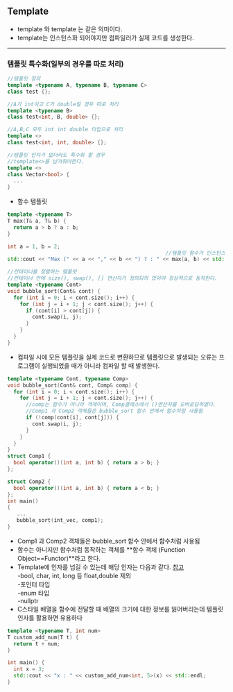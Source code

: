 ## Template   
* template <typename T>와 template <class T>는 같은 의미이다.   
* template는 인스턴스화 되어야지만 컴파일러가 실제 코드를 생성한다.   

***
### 템플릿 특수화(일부의 경우를 따로 처리)   
```cpp
//템플릿 정의
template <typename A, typename B, typename C>
class test {};

//A가 int이고 C가 double일 경우 따로 처리
template <typename B>
class test<int, B, double> {};

//A,B,C 모두 int int double 타입으로 처리
template <>
class test<int, int, double> {};

//템플릿 인자가 없더라도 특수화 할 경우
//template<>를 남겨줘야한다.
template <>
class Vector<bool> {
  ... 
}
```
* 함수 템플릿   

```cpp
template <typename T>
T max(T& a, T& b) {
  return a > b ? a : b;
}

int a = 1, b = 2;
                                                   //템플릿 함수가 인스턴스화 하는 부분
std::cout << "Max (" << a << "," << b << ") ? : " << max(a, b) << std::endl;

//컨테이너를 정렬하는 템플릿
//컨테이너 안에 size(), swap(), [] 연산자가 정의되의 었어야 정상적으로 동작한다.
template <typename Cont>
void bubble_sort(Cont& cont) {
  for (int i = 0; i < cont.size(); i++) {
    for (int j = i + 1; j < cont.size(); j++) {
      if (cont[i] > cont[j]) {
        cont.swap(i, j);
      }
    }
  }
}
```
*  컴파일 시에 모든 템플릿을 실제 코드로 변환하므로 템플릿으로 발생되는 오류는 프로그램이 실행되었을 때가 아니라 컴파일 할 때 발생한다.
```cpp
template <typename Cont, typename Comp>
void bubble_sort(Cont& cont, Comp& comp) {
  for (int i = 0; i < cont.size(); i++) {
    for (int j = i + 1; j < cont.size(); j++) {
      //comp는 함수가 아니라 객체이며, Comp클래스에서 ()연산자를 오버로딩하였다.
      //Comp1 과 Comp2 객체들은 bubble_sort 함수 안에서 함수처럼 사용됨
      if (!comp(cont[i], cont[j])) {
        cont.swap(i, j);
      }
    }
  }
}
struct Comp1 {
  bool operator()(int a, int b) { return a > b; }
};

struct Comp2 {
  bool operator()(int a, int b) { return a < b; }
};
int main()   
{
   ...
   bubble_sort(int_vec, comp1);
}
```
* Comp1 과 Comp2 객체들은 bubble_sort 함수 안에서 함수처럼 사용됨
* 함수는 아니지만 함수처럼 동작하는 객체를 **함수 객체 (Function Object==Functor)**라고 한다. 
* Template에 인자를 넘길 수 있는데 해당 인자는 다음과 같다.  [참고](https://en.cppreference.com/w/cpp/language/template_parameters)   
-bool, char, int, long 등  float,double 제외   
-포인터 타입   
-enum 타입   
-nullptr   
*  C스타일 배열을 함수에 전달할 때 배열의 크기에 대한 정보를 잃어버리는데 템플릿 인자를 활용하면 유용하다   
```cpp
template <typename T, int num>
T custom_add_num(T t) {
  return t + num;
}

int main() {
  int x = 3;
  std::cout << "x : " << custom_add_num<int, 5>(x) << std::endl;
}
```

